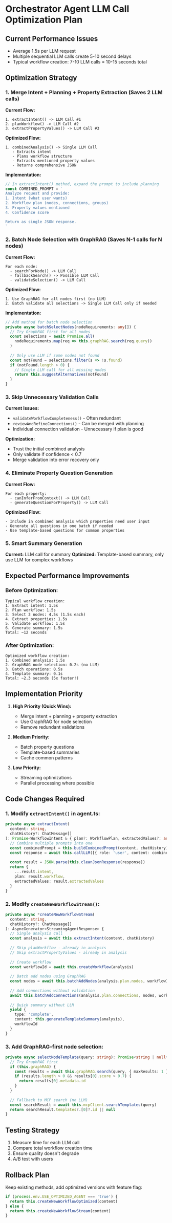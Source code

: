 # Orchestrator Agent LLM Call Optimization Plan

## Current Performance Issues
- Average 1.5s per LLM request
- Multiple sequential LLM calls create 5-10 second delays
- Typical workflow creation: 7-10 LLM calls = 10-15 seconds total

## Optimization Strategy

### 1. Merge Intent + Planning + Property Extraction (Saves 2 LLM calls)

**Current Flow:**
```
1. extractIntent() -> LLM Call #1
2. planWorkflow() -> LLM Call #2  
3. extractPropertyValues() -> LLM Call #3
```

**Optimized Flow:**
```
1. combinedAnalysis() -> Single LLM Call
   - Extracts intent
   - Plans workflow structure
   - Extracts mentioned property values
   - Returns comprehensive JSON
```

**Implementation:**
```typescript
// In extractIntent() method, expand the prompt to include planning
const COMBINED_PROMPT = `
Analyze request and provide:
1. Intent (what user wants)
2. Workflow plan (nodes, connections, groups)
3. Property values mentioned
4. Confidence score

Return as single JSON response.
`
```

### 2. Batch Node Selection with GraphRAG (Saves N-1 calls for N nodes)

**Current Flow:**
```
For each node:
  - searchForNode() -> LLM Call
  - fallbackSearch() -> Possible LLM Call
  - validateSelection() -> LLM Call
```

**Optimized Flow:**
```
1. Use GraphRAG for all nodes first (no LLM)
2. Batch validate all selections -> Single LLM Call only if needed
```

**Implementation:**
```typescript
// Add method for batch node selection
private async batchSelectNodes(nodeRequirements: any[]) {
  // Try GraphRAG first for all nodes
  const selections = await Promise.all(
    nodeRequirements.map(req => this.graphRAG.search(req.query))
  )
  
  // Only use LLM if some nodes not found
  const notFound = selections.filter(s => !s.found)
  if (notFound.length > 0) {
    // Single LLM call for all missing nodes
    return this.suggestAlternatives(notFound)
  }
}
```

### 3. Skip Unnecessary Validation Calls

**Current Issues:**
- `validateWorkflowCompleteness()` - Often redundant
- `reviewAndRefineConnections()` - Can be merged with planning
- Individual connection validation - Unnecessary if plan is good

**Optimization:**
- Trust the initial combined analysis
- Only validate if confidence < 0.7
- Merge validation into error recovery only

### 4. Eliminate Property Question Generation

**Current Flow:**
```
For each property:
  - canInferFromContext() -> LLM Call
  - generateQuestionForProperty() -> LLM Call
```

**Optimized Flow:**
```
- Include in combined analysis which properties need user input
- Generate all questions in one batch if needed
- Use template-based questions for common properties
```

### 5. Smart Summary Generation

**Current:** LLM call for summary
**Optimized:** Template-based summary, only use LLM for complex workflows

## Expected Performance Improvements

### Before Optimization:
```
Typical workflow creation:
1. Extract intent: 1.5s
2. Plan workflow: 1.5s  
3. Select 3 nodes: 4.5s (1.5s each)
4. Extract properties: 1.5s
5. Validate workflow: 1.5s
6. Generate summary: 1.5s
Total: ~12 seconds
```

### After Optimization:
```
Optimized workflow creation:
1. Combined analysis: 1.5s
2. GraphRAG node selection: 0.2s (no LLM)
3. Batch operations: 0.5s
4. Template summary: 0.1s
Total: ~2.3 seconds (5x faster!)
```

## Implementation Priority

1. **High Priority (Quick Wins):**
   - Merge intent + planning + property extraction
   - Use GraphRAG for node selection
   - Remove redundant validations

2. **Medium Priority:**
   - Batch property questions
   - Template-based summaries
   - Cache common patterns

3. **Low Priority:**
   - Streaming optimizations
   - Parallel processing where possible

## Code Changes Required

### 1. Modify `extractIntent()` in agent.ts:
```typescript
private async extractIntent(
  content: string,
  chatHistory?: ChatMessage[]
): Promise<WorkflowIntent & { plan?: WorkflowPlan, extractedValues?: any }> {
  // Combine multiple prompts into one
  const combinedPrompt = this.buildCombinedPrompt(content, chatHistory)
  const response = await this.callLLM([{ role: 'user', content: combinedPrompt }])
  
  const result = JSON.parse(this.cleanJsonResponse(response))
  return {
    ...result.intent,
    plan: result.workflow,
    extractedValues: result.extractedValues
  }
}
```

### 2. Modify `createNewWorkflowStream()`:
```typescript
private async *createNewWorkflowStream(
  content: string,
  chatHistory?: ChatMessage[]
): AsyncGenerator<StreamingAgentResponse> {
  // Single analysis call
  const analysis = await this.extractIntent(content, chatHistory)
  
  // Skip planWorkflow - already in analysis
  // Skip extractPropertyValues - already in analysis
  
  // Create workflow
  const workflowId = await this.createWorkflow(analysis)
  
  // Batch add nodes using GraphRAG
  const nodes = await this.batchAddNodes(analysis.plan.nodes, workflowId)
  
  // Add connections without validation
  await this.batchAddConnections(analysis.plan.connections, nodes, workflowId)
  
  // Quick summary without LLM
  yield {
    type: 'complete',
    content: this.generateTemplateSummary(analysis),
    workflowId
  }
}
```

### 3. Add GraphRAG-first node selection:
```typescript
private async selectNodeTemplate(query: string): Promise<string | null> {
  // Try GraphRAG first
  if (this.graphRAG) {
    const results = await this.graphRAG.search(query, { maxResults: 1 })
    if (results.length > 0 && results[0].score > 0.7) {
      return results[0].metadata.id
    }
  }
  
  // Fallback to MCP search (no LLM)
  const searchResult = await this.mcpClient.searchTemplates(query)
  return searchResult.templates?.[0]?.id || null
}
```

## Testing Strategy

1. Measure time for each LLM call
2. Compare total workflow creation time
3. Ensure quality doesn't degrade
4. A/B test with users

## Rollback Plan

Keep existing methods, add optimized versions with feature flag:
```typescript
if (process.env.USE_OPTIMIZED_AGENT === 'true') {
  return this.createNewWorkflowOptimized(content)
} else {
  return this.createNewWorkflowStream(content)
}
```